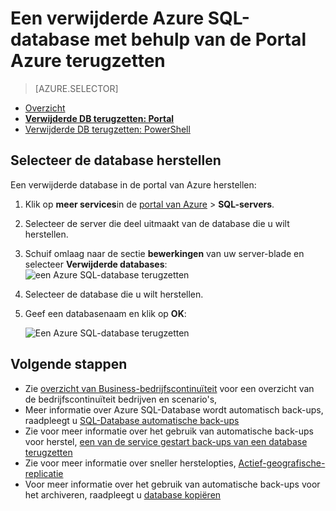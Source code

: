 <properties
    pageTitle="Een verwijderde Azure SQL-database (Azure portal) terugzetten | Microsoft Azure"
    description="Herstel een verwijderde Azure SQL-database (Azure portal)."
    services="sql-database"
    documentationCenter=""
    authors="stevestein"
    manager="jhubbard"
    editor=""/>

<tags
    ms.service="sql-database"
    ms.devlang="NA"
    ms.date="10/12/2016"
    ms.author="sstein"
    ms.workload="NA"
    ms.topic="article"
    ms.tgt_pltfrm="NA"/>


# <a name="restore-a-deleted-azure-sql-database-using-the-azure-portal"></a>Een verwijderde Azure SQL-database met behulp van de Portal Azure terugzetten

> [AZURE.SELECTOR]
- [Overzicht](sql-database-recovery-using-backups.md)
- [**Verwijderde DB terugzetten: Portal**](sql-database-restore-deleted-database-portal.md)
- [Verwijderde DB terugzetten: PowerShell](sql-database-restore-deleted-database-powershell.md)

## <a name="select-the-database-to-restore"></a>Selecteer de database herstellen 

Een verwijderde database in de portal van Azure herstellen:

1.  Klik op **meer services**in de [portal van Azure](https://portal.azure.com) > **SQL-servers**.
3.  Selecteer de server die deel uitmaakt van de database die u wilt herstellen.
4.  Schuif omlaag naar de sectie **bewerkingen** van uw server-blade en selecteer **Verwijderde databases**: ![een Azure SQL-database terugzetten](./media/sql-database-restore-deleted-database-portal/restore-deleted-trashbin.png)
5.  Selecteer de database die u wilt herstellen.
6.  Geef een databasenaam en klik op **OK**:

    ![Een Azure SQL-database terugzetten](./media/sql-database-restore-deleted-database-portal/restore-deleted.png)


## <a name="next-steps"></a>Volgende stappen

- Zie [overzicht van Business-bedrijfscontinuïteit](sql-database-business-continuity.md) voor een overzicht van de bedrijfscontinuïteit bedrijven en scenario's,
- Meer informatie over Azure SQL-Database wordt automatisch back-ups, raadpleegt u [SQL-Database automatische back-ups](sql-database-automated-backups.md)
- Zie voor meer informatie over het gebruik van automatische back-ups voor herstel, [een van de service gestart back-ups van een database terugzetten](sql-database-recovery-using-backups.md)
- Zie voor meer informatie over sneller herstelopties, [Actief-geografische-replicatie](sql-database-geo-replication-overview.md)  
- Voor meer informatie over het gebruik van automatische back-ups voor het archiveren, raadpleegt u [database kopiëren](sql-database-copy.md)
